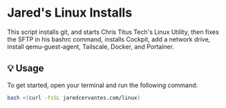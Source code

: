 # Jared's Linux Installs

This script installs git, and starts Chris Titus Tech's Linux Utility, then fixes the SFTP in his bashrc command, installs Cockpit, add a network drive, install qemu-guest-agent, Tailscale, Docker, and Portainer. 

## 💡 Usage

To get started, open your terminal and run the following command:
```bash
bash <(curl -fsSL jaredcervantes.com/linux)
```

